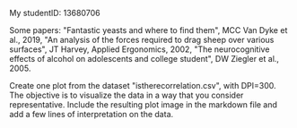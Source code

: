 My studentID: 13680706

Some papers:
"Fantastic yeasts and where to find them", MCC Van Dyke et al., 2019,
"An analysis of the forces required to drag sheep over various surfaces", JT Harvey, Applied Ergonomics, 2002,
"The neurocognitive effects of alcohol on adolescents and college student", DW Ziegler et al., 2005.

Create one plot from the dataset "istherecorrelation.csv", 
with DPI=300. The objective is to visualize the data in a way that you consider representative. 
Include the resulting plot image in the markdown file and add a few lines of interpretation on the data.
